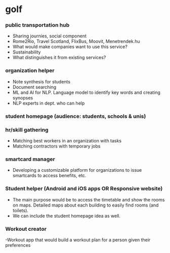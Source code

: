 # golf
### public transportation hub
- Sharing journies, social component
- Rome2Rio, Travel Scotland, FlixBus, Moovit, Menetrendek.hu
- What would make companies want to use this service?
- Sustainability
- What distinguishes it from existing services?
### organization helper
- Note synthesis for students
- Document searching
- ML and AI for NLP. Language model to identify key words and creating synopses
- NLP experts in dept. who can help
### student homepage (audience: students, schools & unis)
### hr/skill gathering
- Matching best workers in an organization with tasks
- Matching contractors with temporary jobs
### smartcard manager
- Developing a customizable platform for organizations to issue smartcards to access benefits, etc.
### Student helper (Android and iOS apps OR Responsive website)
- The main purpose would be to access the timetable and show the rooms on maps. Detailed maps about each building to easily find rooms (and toilets).
- We can include the student homepage idea as well.
### Workout creator
-Workout app that would build a workout plan for a person given their preferences

